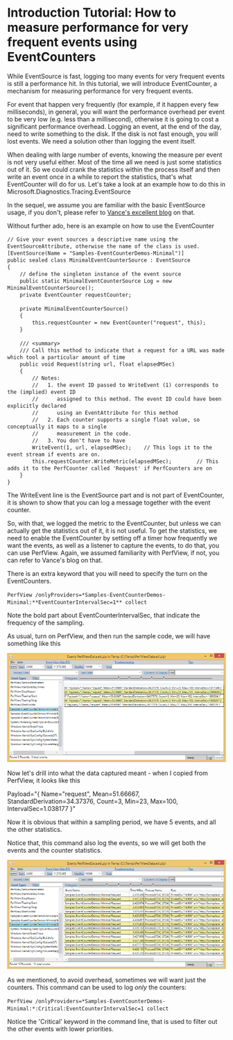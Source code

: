 <h1>Introduction Tutorial: How to measure performance for very frequent events using EventCounters</h1>

<p>While EventSource is fast, logging too many events for very frequent events is still a performance hit. In this tutorial, we will introduce EventCounter, a mechanism for measuring performance for very frequent events.</p>

<p>For event that happen very frequently (for example, if it happen every few milliseconds), in general, you will want the performance overhead per event to be very low (e.g. less than a millisecond), otherwise it is going to cost a significant performance overhead. Logging an event, at the end of the day, need to write something to the disk. If the disk is not fast enough, you will lost events. We need a solution other than logging the event itself.</p>

<p>When dealing with large number of events, knowing the measure per event is not very useful either. Most of the time all we need is just some statistics out of it. So we could crank the statistics within the process itself and then write an event once in a while to report the statistics, that's what EventCounter will do for us. Let's take a look at an example how to do this in Microsoft.Diagnostics.Tracing.EventSource</p>

<p>In the sequel, we assume you are familiar with the basic EventSource usage, if you don't, please refer to <a href="http://blogs.msdn.com/b/vancem/archive/2012/07/09/logging-your-own-etw-events-in-c-system-diagnostics-tracing-eventsource.aspx">Vance's excellent blog</a> on that.</p>

<p>Without further ado, here is an example on how to use the EventCounter</p>

<pre><code>// Give your event sources a descriptive name using the EventSourceAttribute, otherwise the name of the class is used. 
[EventSource(Name = "Samples-EventCounterDemos-Minimal")]
public sealed class MinimalEventCounterSource : EventSource
{
    // define the singleton instance of the event source
    public static MinimalEventCounterSource Log = new MinimalEventCounterSource();
    private EventCounter requestCounter;

    private MinimalEventCounterSource()
    {
        this.requestCounter = new EventCounter("request", this);
    }

    /// &lt;summary&gt;
    /// Call this method to indicate that a request for a URL was made which tool a particular amount of time
    public void Request(string url, float elapsedMSec)
    {
        // Notes:
        //   1. the event ID passed to WriteEvent (1) corresponds to the (implied) event ID
        //      assigned to this method. The event ID could have been explicitly declared
        //      using an EventAttribute for this method
        //   2. Each counter supports a single float value, so conceptually it maps to a single
        //      measurement in the code.
        //   3. You don't have to have 
        WriteEvent(1, url, elapsedMSec);    // This logs it to the event stream if events are on.    
        this.requestCounter.WriteMetric(elapsedMSec);        // This adds it to the PerfCounter called 'Request' if PerfCounters are on
    }
}
</code></pre>

<p>The WriteEvent line is the EventSource part and is not part of EventCounter, it is shown to show that you can log a message together with the event counter.</p>

<p>So, with that, we logged the metric to the EventCounter, but unless we can actually get the statistics out of it, it is not useful. To get the statistics, we need to enable the EventCounter by setting off a timer how frequently we want the events, as well as a listener to capture the events, to do that, you can use PerfView. Again, we assumed familiarity with PerfView, if not, you can refer to Vance's blog on that.</p>

<p>There is an extra keyword that you will need to specify the turn on the EventCounters.</p>

<p><code>PerfView /onlyProviders=*Samples-EventCounterDemos-Minimal:**EventCounterIntervalSec=1** collect</code></p>

<p>Note the bold part about EventCounterIntervalSec, that indicate the frequency of the sampling.</p>

<p>As usual, turn on PerfView, and then run the sample code, we will have something like this</p>

<p><img src="PerfViewCapture_Counters.png" alt="PerfView Capture of EventCounter traces" title="PerfView Capture of EventCounter traces" /></p>

<p>Now let's drill into what the data captured meant - when I copied from PerfView, it looks like this</p>

<p>Payload="{ Name="request", Mean=51.66667, StandardDerivation=34.37376, Count=3, Min=23, Max=100, IntervalSec=1.038177 }" </p>

<p>Now it is obvious that within a sampling period, we have 5 events, and all the other statistics.</p>

<p>Notice that, this command also log the events, so we will get both the events and the counter statistics.</p>

<p><img src="PerfViewCapture_Events.png" alt="PerfView Capture of Event Traces" title="PerfView Capture of Event Traces" /></p>

<p>As we mentioned, to avoid overhead, sometimes we will want just the counters. This command can be used to log <em>only</em> the counters:</p>

<p><code>PerfView /onlyProviders=*Samples-EventCounterDemos-Minimal:*:Critical:EventCounterIntervalSec=1 collect</code></p>

<p>Notice the 'Critical' keyword in the command line, that is used to filter out the other events with lower priorities.</p>
